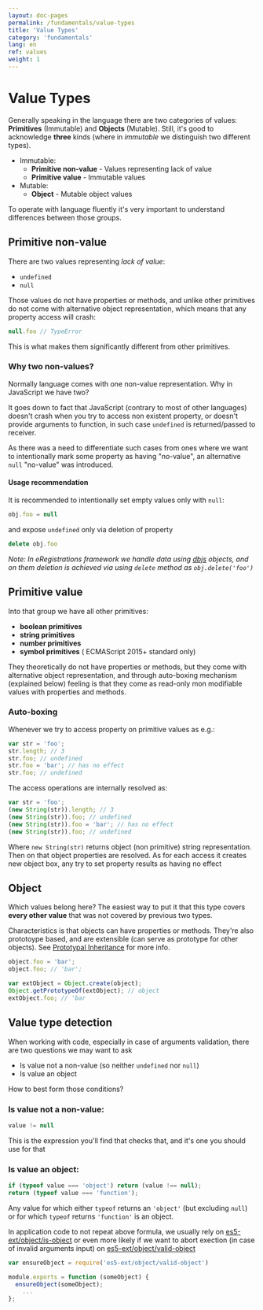 ```yaml
---
layout: doc-pages
permalink: /fundamentals/value-types
title: 'Value Types'
category: 'fundamentals'
lang: en
ref: values
weight: 1
---
```


# Value Types

Generally speaking in the language there are two categories of values: __Primitives__ (Immutable) and __Objects__ (Mutable). Still, it's good to acknowledge __three__ kinds (where in _immutable_ we distinguish two different types).

- Immutable:
  - __Primitive non-value__ - Values representing lack of value
  - __Primitive value__ - Immutable values
- Mutable:
  - __Object__ - Mutable object values

To operate with language fluently it's very important to understand differences between those groups.

## Primitive non-value

There are two values representing _lack of value_:

- `undefined`
- `null`

Those values do not have properties or methods, and unlike other primitives do not come with alternative object representation, which means that any property access will crash:

```javascript
null.foo // TypeError
```

This is what makes them significantly different from other primitives.

### Why two non-values?

Normally language comes with one non-value representation. Why in JavaScript we have two?

It goes down to fact that JavaScript (contrary to most of other languages) doesn't crash when you try to access non existent property, or doesn't provide arguments to function, in such case `undefined` is returned/passed to receiver.

As there was a need to differentiate such cases from ones where we want to intentionally mark some property as having "no-value", an alternative `null` "no-value" was introduced.

#### Usage recommendation

It is recommended to intentionally set empty values only with `null`:

```javascript
obj.foo = null
```

and expose `undefined` only via deletion of property

```javascript
delete obj.foo
```

_Note: In eRegistrations framework we handle data using [dbjs](https://github.com/medikoo/dbjs#dbjs) objects, and on them deletion is achieved via using `delete` method as `obj.delete('foo')`_

## Primitive value

Into that group we have all other primitives:

- __boolean primitives__
- __string primitives__
- __number primitives__
- __symbol primitives__ ( ECMAScript 2015+ standard only)

They theoretically do not have properties or methods, but they come with alternative object representation, and through auto-boxing mechanism (explained below) feeling is that they come as read-only mon modifiable values with properties and methods.

### Auto-boxing

Whenever we try to access property on primitive values as e.g.:

```javascript
var str = 'foo';
str.length; // 3
str.foo; // undefined
str.foo = 'bar'; // has no effect
str.foo; // undefined
```

The access operations are internally resolved as:

```javascript
var str = 'foo';
(new String(str)).length; // 3
(new String(str)).foo; // undefined
(new String(str)).foo = 'bar'; // has no effect
(new String(str)).foo; // undefined
```

Where `new String(str)` returns object (non primitive) string representation.
Then on that object properties are resolved. As for each access it creates new object box, any try to set property results as having no effect

## Object

Which values belong here? The easiest way to put it that this type covers __every other value__ that was not covered by previous two types.

Characteristics is that objects can have properties or methods. They're also prototoype based, and are extensible (can serve as prototype for other objects). See [Prototypal Inheritance](/fundamentals/inheritance) for more info.

```javascript
object.foo = 'bar';
object.foo; // 'bar';

var extObject = Object.create(object);
Object.getPrototypeOf(extObject); // object
extObject.foo; // 'bar
```

## Value type detection

When working with code, especially in case of arguments validation, there are two questions we may want to ask

- Is value not a non-value (so neither `undefined` nor `null`)
- Is value an object

How to best form those conditions?

### Is value not a non-value:

```javascript
value != null
```

This is the expression you'll find that checks that, and it's one you should use for that

### Is value an object:

```javascript
if (typeof value === 'object') return (value !== null);
return (typeof value === 'function');
```

Any value for which either `typeof` returns an `'object'` (but excluding `null`) or for which `typeof` returns `'function'` is an object.

In application code to not repeat above formula, we usually rely on [es5-ext/object/is-object](https://github.com/medikoo/es5-ext/blob/master/object/is-object.js) or even more likely if we want to abort exection (in case of invalid arguments input) on [es5-ext/object/valid-object](https://github.com/medikoo/es5-ext/blob/master/object/valid-object.js)


```javascript
var ensureObject = require('es5-ext/object/valid-object')

module.exports = function (someObject) {
  ensureObject(someObject);
	...
};
```